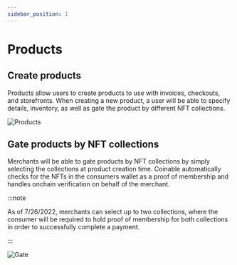 ```yaml
---
sidebar_position: 1
---
```



# Products

## Create products

Products allow users to create products to use with invoices, checkouts, and storefronts. When creating a new product, a user will be able to specify details, inventory, as well as gate the product by different NFT collections.

<div style={{textAlign: 'center', padding: '20px'}}>

![Products](/img/guides/products-page.png)

</div>

## Gate products by NFT collections

Merchants will be able to gate products by NFT collections by simply selecting the collections at product creation time. Coinable automatically checks for the NFTs in the consumers wallet as a proof of membership and handles onchain verification on behalf of the merchant.

:::note

As of 7/26/2022, merchants can select up to two collections, where the consumer will be required to hold proof of membership for both collections in order to successfully complete a payment.

:::

<div style={{textAlign: 'center', padding: '20px'}}>

![Gate](/img/guides/gate-product.png)

</div>